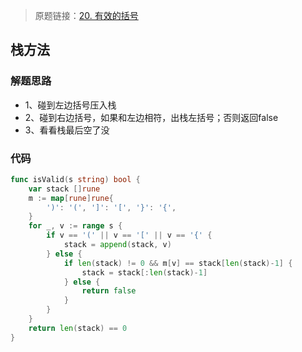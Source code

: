 > 原题链接：[20. 有效的括号](https://leetcode-cn.com/problems/valid-parentheses/)

## 栈方法
### 解题思路
* 1、碰到左边括号压入栈
* 2、碰到右边括号，如果和左边相符，出栈左括号；否则返回false
* 3、看看栈最后空了没
### 代码
```go
func isValid(s string) bool {
	var stack []rune
	m := map[rune]rune{
		')': '(', ']': '[', '}': '{',
	}
	for _, v := range s {
		if v == '(' || v == '[' || v == '{' {
			stack = append(stack, v)
		} else {
			if len(stack) != 0 && m[v] == stack[len(stack)-1] {
				stack = stack[:len(stack)-1]
			} else {
				return false
			}
		}
	}
	return len(stack) == 0
}
```
